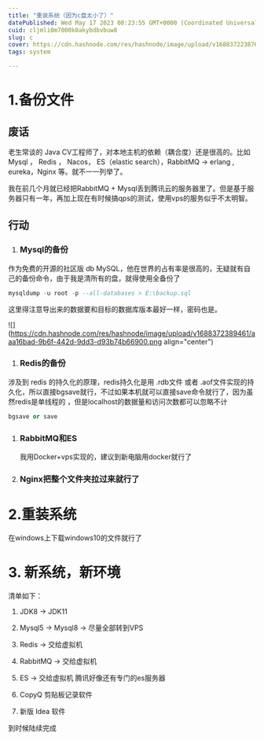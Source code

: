 ```yaml
---
title: "重装系统（因为c盘太小了）"
datePublished: Wed May 17 2023 08:23:55 GMT+0000 (Coordinated Universal Time)
cuid: cljmli0m7000k0akybdbvbuw8
slug: c
cover: https://cdn.hashnode.com/res/hashnode/image/upload/v1688372238760/f8cc7175-78f3-457c-881c-0aa73da495f1.png
tags: system

---
```


# 1.备份文件

## 废话

老生常谈的 Java CV工程师了，对本地主机的依赖（耦合度）还是很高的。比如Mysql ， Redis ， Nacos， ES（elastic search），RabbitMQ -&gt; erlang , eureka，Nginx 等。就不一一列举了。

我在前几个月就已经把RabbitMQ + Mysql丢到腾讯云的服务器里了。但是基于服务器只有一年，再加上现在有时候搞qps的测试，使用vps的服务似乎不太明智。

## 行动

1. ### Mysql的备份
    

作为免费的开源的社区版 db MySQL，他在世界的占有率是很高的，无疑就有自己的备份命令，由于我是清所有的盘，就得使用全备份了

```sql
mysqldump -u root -p --all-databases > E:\backup.sql
```

这里得注意导出来的数据要和目标的数据库版本最好一样，密码也是。

![](https://cdn.hashnode.com/res/hashnode/image/upload/v1688372389461/aaa16bad-9b6f-442d-9dd3-d93b74b66900.png align="center")

1. ### Redis的备份
    

涉及到 redis 的持久化的原理，redis持久化是用 .rdb文件 或者 .aof文件实现的持久化，所以直接bgsave就行，不过如果本机就可以直接save命令就行了，因为虽然redis是单线程的 ，但是localhost的数据量和访问次数都可以忽略不计

```sql
bgsave or save
```

1. ### RabbitMQ和ES
    
    我用Docker+vps实现的，建议到新电脑用docker就行了
    
2. ### Nginx把整个文件夹拉过来就行了
    

# 2.重装系统

在windows上下载windows10的文件就行了

# 3\. 新系统，新环境

清单如下：

1. JDK8 -&gt; JDK11
    
2. Mysql5 -&gt; Mysql8 -&gt; 尽量全部转到VPS
    
3. Redis -&gt; 交给虚拟机
    
4. RabbitMQ -&gt; 交给虚拟机
    
5. ES -&gt; 交给虚拟机 腾讯好像还有专门的es服务器
    
6. CopyQ 剪贴板记录软件
    
7. 新版 Idea 软件
    

到时候陆续完成